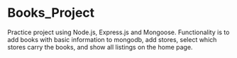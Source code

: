 # Books_Project
Practice project using Node.js, Express.js and Mongoose.
Functionality is to add books with basic information to mongodb, add stores, select which stores carry the books, and show all listings on the home page. 

